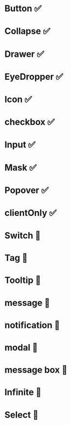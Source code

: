 # Button ✅

# Collapse ✅

# Drawer ✅

# EyeDropper ✅

# Icon ✅

# checkbox ✅

# Input ✅

# Mask ✅

# Popover ✅

# clientOnly ✅

# Switch 🍺

# Tag 🍺

# Tooltip 🍺

# message 🍺

# notification 🍺

# modal 🍺

# message box 🚧

# Infinite 🚧

# Select 🚧
